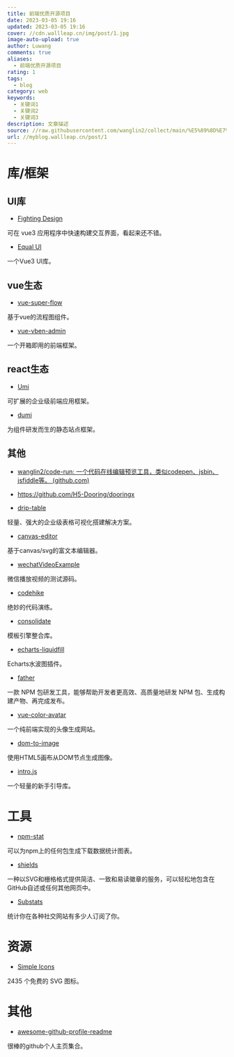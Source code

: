 ```yaml
---
title: 前端优质开源项目
date: 2023-03-05 19:16
updated: 2023-03-05 19:16
cover: //cdn.wallleap.cn/img/post/1.jpg
image-auto-upload: true
author: Luwang
comments: true
aliases:
  - 前端优质开源项目
rating: 1
tags:
  - blog
category: web
keywords:
  - 关键词1
  - 关键词2
  - 关键词3
description: 文章描述
source: //raw.githubusercontent.com/wanglin2/collect/main/%E5%89%8D%E7%AB%AF%E4%BC%98%E8%B4%A8%E5%BC%80%E6%BA%90%E9%A1%B9%E7%9B%AE.md
url: //myblog.wallleap.cn/post/1
---
```


# 库/框架

## UI库

- [Fighting Design](https://github.com/FightingDesign/fighting-design)

可在 vue3 应用程序中快速构建交互界面，看起来还不错。

- [Equal UI](https://github.com/Equal-UI/Equal)

一个Vue3 UI库。

## vue生态

- [vue-super-flow](https://github.com/caohuatao/vue-super-flow)

基于vue的流程图组件。

- [vue-vben-admin](https://github.com/vbenjs/vue-vben-admin)

一个开箱即用的前端框架。

## react生态

- [Umi](https://umijs.org/)

可扩展的企业级前端应用框架。

- [dumi](https://next.d.umijs.org/)

为组件研发而生的静态站点框架。

## 其他

- [wanglin2/code-run: 一个代码在线编辑预览工具，类似codepen、jsbin、jsfiddle等。 (github.com)](https://github.com/wanglin2/code-run)

- https://github.com/H5-Dooring/dooringx

- [drip-table](https://github.com/JDFED/drip-table)

轻量、强大的企业级表格可视化搭建解决方案。

- [canvas-editor](https://github.com/Hufe921/canvas-editor)

基于canvas/svg的富文本编辑器。

- [wechatVideoExample](https://github.com/fomenyesu/wechatVideoExample)

微信播放视频的测试源码。

- [codehike](https://github.com/code-hike/codehike)

绝妙的代码演练。

- [consolidate](https://github.com/tj/consolidate.js)

模板引擎整合库。

- [echarts-liquidfill](https://github.com/ecomfe/echarts-liquidfill)

Echarts水波图插件。

- [father](https://github.com/umijs/father)

一款 NPM 包研发工具，能够帮助开发者更高效、高质量地研发 NPM 包、生成构建产物、再完成发布。

- [vue-color-avatar](https://github.com/Codennnn/vue-color-avatar)

一个纯前端实现的头像生成网站。

- [dom-to-image](https://github.com/tsayen/dom-to-image)

使用HTML5画布从DOM节点生成图像。

- [intro.js](https://github.com/usablica/intro.js)

一个轻量的新手引导库。

# 工具

- [npm-stat](https://npm-stat.com/)

可以为npm上的任何包生成下载数据统计图表。

- [shields](https://shields.io/)

一种以SVG和栅格格式提供简洁、一致和易读徽章的服务，可以轻松地包含在GitHub自述或任何其他网页中。

- [Substats](https://substats.spencerwoo.com/)

统计你在各种社交网站有多少人订阅了你。

# 资源

- [Simple Icons](https://simpleicons.org/)

2435 个免费的 SVG 图标。

# 其他

- [awesome-github-profile-readme](https://github.com/abhisheknaiidu/awesome-github-profile-readme)

很棒的github个人主页集合。